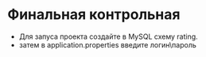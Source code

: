 # Финальная контрольная
- Для запуса проекта создайте в MySQL схему rating.
- затем в application.properties введите логин\пароль

